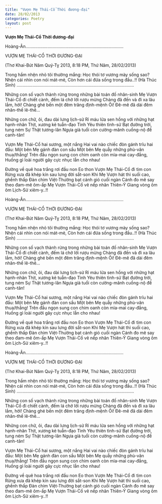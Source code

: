 ```yaml
---
title: "Vượn Mẹ Thái-Cổ Thời đương-đại"
date: 28/02/2013
categories: Poetry
layout: post
---
```


**Vượn Mẹ Thái-Cổ Thời đương-đại**

Hoàng-Ân................................................................................

VƯỢN MẸ THÁI-CỔ THỜI ĐƯƠNG-ĐẠI

(Thơ Khai-Bút Năm Quý-Tỵ 2013,
 8:18 PM, Thứ Năm, 28/02/2013)

Trong hầm nhện nhỏ tôi thường mắng:
Học thói tơ vương mày sống sao?
Nhện cái nhìn con nói mát-mẻ,
Còn hơn cái đứa sống trong đầu..!!
                    (Hà Thúc Sinh)
................................................................................................


Những con số vạch thành rừng
trong những bài toán đố nhân-sinh
Mẹ Vượn Thái-Cổ đi chiết cành,
đếm lá chờ lời rượu mừng
Chàng đã đến và đi xa lâu lắm, hời!
Chàng ghé bến một đêm trăng định-mệnh
Ôi! Đê-mê đã dài đêm nhân-thế lê-thê...

Những con chữ, ôi, đau dài lưng lịch-sử
Rỉ máu lửa sen hồng với những hạt hạnh-nhân
Thịt, xương kẻ tuẫn-đạo Tình Yêu thiên tình-sử
Bạt đường trời, tung ném Sự Thật tương-lân
Ngựa già tuổi còn cường-mãnh cuồng-nộ để canh-tân!

Vượn Mẹ Thái-Cổ hai sương, một nắng
Hai vai nào chiếc đòn gánh trĩu hai đầu:
Một bên Mẹ gánh đàn con sầu
Một bên Mẹ quẫy những phù-vân thua/thắng!
Trên đầu ngọn sung con chim oanh còn
mỉa-mai cay-đắng,
Huống gì loài người gây cực nhục lẫn cho nhau!

Đường về quê hoa trắng rơi đầu non
Eo thon Vượn Mẹ Thái-Cổ đi tìm con
Rừng xưa đã khép kín sau lưng đời sắt-son
Khi Mẹ Vượn hát thì suối cao, ghềnh thấp
Đàn chim Việt-Thường bạt cánh gió cuối ngàn
Cánh đo mê say theo đam-mê ôm-ấp
Mẹ Vượn Thái-Cổ vẽ nếp nhăn Thiên-Ý
Giang vòng ôm ôm Lịch-Sử xiêm-y..!!

Hoàng-Ân................................................................................

VƯỢN MẸ THÁI-CỔ THỜI ĐƯƠNG-ĐẠI

(Thơ Khai-Bút Năm Quý-Tỵ 2013,
 8:18 PM, Thứ Năm, 28/02/2013)

Trong hầm nhện nhỏ tôi thường mắng:
Học thói tơ vương mày sống sao?
Nhện cái nhìn con nói mát-mẻ,
Còn hơn cái đứa sống trong đầu..!!
                    (Hà Thúc Sinh)
................................................................................................


Những con số vạch thành rừng
trong những bài toán đố nhân-sinh
Mẹ Vượn Thái-Cổ đi chiết cành,
đếm lá chờ lời rượu mừng
Chàng đã đến và đi xa lâu lắm, hời!
Chàng ghé bến một đêm trăng định-mệnh
Ôi! Đê-mê đã dài đêm nhân-thế lê-thê...

Những con chữ, ôi, đau dài lưng lịch-sử
Rỉ máu lửa sen hồng với những hạt hạnh-nhân
Thịt, xương kẻ tuẫn-đạo Tình Yêu thiên tình-sử
Bạt đường trời, tung ném Sự Thật tương-lân
Ngựa già tuổi còn cường-mãnh cuồng-nộ để canh-tân!

Vượn Mẹ Thái-Cổ hai sương, một nắng
Hai vai nào chiếc đòn gánh trĩu hai đầu:
Một bên Mẹ gánh đàn con sầu
Một bên Mẹ quẫy những phù-vân thua/thắng!
Trên đầu ngọn sung con chim oanh còn
mỉa-mai cay-đắng,
Huống gì loài người gây cực nhục lẫn cho nhau!

Đường về quê hoa trắng rơi đầu non
Eo thon Vượn Mẹ Thái-Cổ đi tìm con
Rừng xưa đã khép kín sau lưng đời sắt-son
Khi Mẹ Vượn hát thì suối cao, ghềnh thấp
Đàn chim Việt-Thường bạt cánh gió cuối ngàn
Cánh đo mê say theo đam-mê ôm-ấp
Mẹ Vượn Thái-Cổ vẽ nếp nhăn Thiên-Ý
Giang vòng ôm ôm Lịch-Sử xiêm-y..!!

Hoàng-Ân................................................................................

VƯỢN MẸ THÁI-CỔ THỜI ĐƯƠNG-ĐẠI

(Thơ Khai-Bút Năm Quý-Tỵ 2013,
 8:18 PM, Thứ Năm, 28/02/2013)

Trong hầm nhện nhỏ tôi thường mắng:
Học thói tơ vương mày sống sao?
Nhện cái nhìn con nói mát-mẻ,
Còn hơn cái đứa sống trong đầu..!!
                    (Hà Thúc Sinh)
................................................................................................


Những con số vạch thành rừng
trong những bài toán đố nhân-sinh
Mẹ Vượn Thái-Cổ đi chiết cành,
đếm lá chờ lời rượu mừng
Chàng đã đến và đi xa lâu lắm, hời!
Chàng ghé bến một đêm trăng định-mệnh
Ôi! Đê-mê đã dài đêm nhân-thế lê-thê...

Những con chữ, ôi, đau dài lưng lịch-sử
Rỉ máu lửa sen hồng với những hạt hạnh-nhân
Thịt, xương kẻ tuẫn-đạo Tình Yêu thiên tình-sử
Bạt đường trời, tung ném Sự Thật tương-lân
Ngựa già tuổi còn cường-mãnh cuồng-nộ để canh-tân!

Vượn Mẹ Thái-Cổ hai sương, một nắng
Hai vai nào chiếc đòn gánh trĩu hai đầu:
Một bên Mẹ gánh đàn con sầu
Một bên Mẹ quẫy những phù-vân thua/thắng!
Trên đầu ngọn sung con chim oanh còn
mỉa-mai cay-đắng,
Huống gì loài người gây cực nhục lẫn cho nhau!

Đường về quê hoa trắng rơi đầu non
Eo thon Vượn Mẹ Thái-Cổ đi tìm con
Rừng xưa đã khép kín sau lưng đời sắt-son
Khi Mẹ Vượn hát thì suối cao, ghềnh thấp
Đàn chim Việt-Thường bạt cánh gió cuối ngàn
Cánh đo mê say theo đam-mê ôm-ấp
Mẹ Vượn Thái-Cổ vẽ nếp nhăn Thiên-Ý
Giang vòng ôm ôm Lịch-Sử xiêm-y..!!
